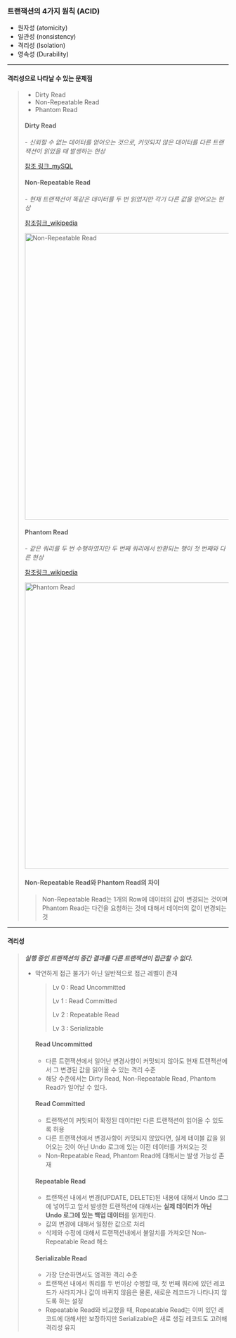 ### 트랜잭션의 4가지 원칙 (ACID)

- 원자성 (atomicity)
- 일관성 (nonsistency)
- 격리성 (Isolation)
- 영속성 (Durability)



---

#### 격리성으로 나타날 수 있는 문제점

> - Dirty Read
> - Non-Repeatable Read
> - Phantom Read
>
> #### Dirty Read
>
> *- 신뢰할 수 없는 데이터를 얻어오는 것으로, 커밋되지 않은 데이터를 다른 트랜잭션이 읽었을 때 발생하는 현상*
>
> [참조 링크_mySQL](https://dev.mysql.com/doc/refman/8.0/en/glossary.html#glos_dirty_read)
>
> #### Non-Repeatable Read
>
> *- 현재 트랜잭션이 똑같은 데이터를 두 번 읽었지만 각기 다른 값을 얻어오는 현상*
>
> [참조링크_wikipedia](https://en.wikipedia.org/wiki/Isolation_%28database_systems%29#Non-repeatable_reads)
>
> <img src="https://i.stack.imgur.com/iPI0C.png" alt="Non-Repeatable Read" width="650px" />
>
> #### Phantom Read
>
> *- 같은 쿼리를 두 번 수행하였지만 두 번째 쿼리에서 반환되는 행이 첫 번째와 다른 현상*
>
> [참조링크_wikipedia](https://en.wikipedia.org/wiki/Isolation_%28database_systems%29#Phantom_reads)
>
> <img src="https://i.stack.imgur.com/aCtew.png" alt="Phantom Read" width="650px" />
>
> #### Non-Repeatable Read와 Phantom Read의 차이
>
> > Non-Repeatable Read는 1개의 Row에 데이터의 값이 변경되는 것이며 Phantom Read는 다건을 요청하는 것에 대해서 데이터의 값이 변경되는 것



---



#### 격리성

> *__실행 중인 트랜잭션의 중간 결과를 다른 트랜잭션이 접근할 수 없다.__*
>
> - 막연하게 접근 불가가 아닌 일반적으로 접근 레벨이 존재
>
>   >Lv 0 : Read Uncommitted
>   >
>   >Lv 1 : Read Committed
>   >
>   >Lv 2 : Repeatable Read
>   >
>   >Lv 3 : Serializable
>
>   #### Read Uncommitted
>
>   - 다른 트랜잭션에서 일어난 변경사항이 커밋되지 않아도 현재 트랜잭션에서 그 변경된 값을 읽어올 수 있는 격리 수준
>   - 해당 수준에서는 Dirty Read, Non-Repeatable Read, Phantom Read가 일어날 수 있다.
>
>   #### Read Committed
>
>   - 트랜잭션이 커밋되어 확정된 데이터만 다른 트랜잭션이 읽어올 수 있도록 허용
>   - 다른 트랜잭션에서 변경사항이 커밋되지 않았다면, 실제 테이블 값을 읽어오는 것이 아닌 Undo 로그에 있는 이전 데이터를 가져오는 것
>   - Non-Repeatable Read, Phantom Read에 대해서는 발생 가능성 존재
>
>   #### Repeatable Read
>
>   - 트랜잭션 내에서 변경(UPDATE, DELETE)된 내용에 대해서 Undo 로그에 넣어두고 앞서 발생한 트랜잭션에 대해서는 **실제 데이터가 아닌 Undo 로그에 있는 백업 데이터**를 읽게한다.
>   - 값의 변경에 대해서 일정한 값으로 처리
>   - 삭제와 수정에 대해서 트랜잭션내에서 불일치를 가져오던 Non-Repeatable Read 해소
>
>   #### Serializable Read
>
>   - 가장 단순하면서도 엄격한 격리 수준
>   - 트랜잭션 내에서 쿼리를 두 번이상 수행할 때, 첫 번째 쿼리에 있던 레코드가 사라지거나 값이 바뀌지 않음은 물론, 새로운 레코드가 나타나지 않도록 하는 설정
>   - Repeatable Read와 비교했을 때, Repeatable Read는 이미 있던 레코드에 대해서만 보장하지만 Serializable은 새로 생길 레코드도 고려해 격리성 유지

